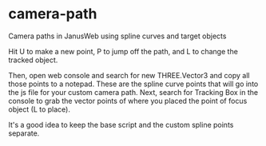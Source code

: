 # camera-path

Camera paths in JanusWeb using spline curves and target objects

Hit U to make a new point, P to jump off the path, and L to change the tracked object.

Then, open web console and search for new THREE.Vector3 and copy all those points to a notepad. These are the spline curve points that will go into the js file for your custom camera path. Next, search for Tracking Box in the console to grab the vector points of where you placed the point of focus object (L to place).

It's a good idea to keep the base script and the custom spline points separate.


